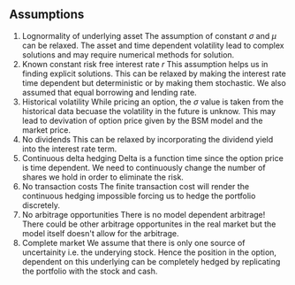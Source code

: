 ## Assumptions

1. Lognormality of underlying asset The assumption of constant $\sigma$ and $\mu$ can be relaxed. The asset and time dependent volatility lead to complex solutions and may require numerical methods for solution.
2. Known constant risk free interest rate $r$
This assumption helps us in finding explicit solutions. This can be relaxed by making the interest rate time dependent but deterministic or by making them stochastic. We also assumed that equal borrowing and lending rate.
3. Historical volatility While pricing an option, the $\sigma$ value is taken from the historical data becuase the volatility in the future is unknow. This may lead to devivation of option price given by the BSM model and the market price.
4. No dividends
This can be relaxed by incorporating the dividend yield into the interest rate term.
5. Continuous delta hedging Delta is a function time since the option price is time dependent. We need to continuously change the number of shares we hold in order to eliminate the risk.
6. No transaction costs
The finite transaction cost will render the continuous hedging impossible forcing us to hedge the portfolio discretely.
7. No arbitrage opportunities There is no model dependent arbitrage! There could be other arbitrage opportunites in the real market but the model itself doesn't allow for the arbitrage.
8. Complete market
We assume that there is only one source of uncertainity i.e. the underying stock. Hence the position in the option, dependent on this underlying can be completely hedged by replicating the portfolio with the stock and cash.